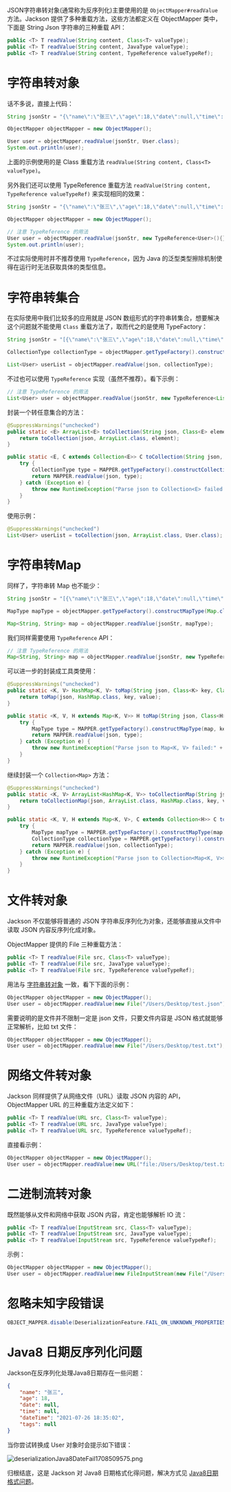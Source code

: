 JSON字符串转对象(通常称为反序列化)主要使用的是 `ObjectMapper#readValue` 方法。Jackson 提供了多种重载方法，这些方法都定义在 ObjectMapper 类中，下面是 String Json 字符串的三种重载 API：

```java
public <T> T readValue(String content, Class<T> valueType);
public <T> T readValue(String content, JavaType valueType);
public <T> T readValue(String content, TypeReference valueTypeRef);
```

# 字符串转对象

话不多说，直接上代码：

```java
String jsonStr = "{\"name\":\"张三\",\"age\":18,\"date\":null,\"time\":null,\"dateTime\":null,\"tags\":null}";

ObjectMapper objectMapper = new ObjectMapper();

User user = objectMapper.readValue(jsonStr, User.class);
System.out.println(user);
```


上面的示例使用的是 Class 重载方法 `readValue(String content, Class<T> valueType)`。

另外我们还可以使用 TypeReference 重载方法 `readValue(String content, TypeReference valueTypeRef)` 来实现相同的效果：

```java
String jsonStr = "{\"name\":\"张三\",\"age\":18,\"date\":null,\"time\":null,\"dateTime\":null,\"tags\":null}";

ObjectMapper objectMapper = new ObjectMapper();

// 注意 TypeReference 的用法
User user = objectMapper.readValue(jsonStr, new TypeReference<User>(){});
System.out.println(user);
```

不过实际使用时并不推荐使用 `TypeReference`，因为 Java 的泛型类型擦除机制使得在运行时无法获取具体的类型信息。

# 字符串转集合

在实际使用中我们比较多的应用就是 JSON 数组形式的字符串转集合，想要解决这个问题就不能使用 `Class` 重载方法了，取而代之的是使用 TypeFactory：

```java
String jsonStr = "[{\"name\":\"张三\",\"age\":18,\"date\":null,\"time\":null,\"dateTime\":null,\"tags\":null},{\"name\":\"李四\",\"age\":20,\"date\":null,\"time\":null,\"dateTime\":null,\"tags\":null}]";

CollectionType collectionType = objectMapper.getTypeFactory().constructCollectionType(List.class, User.class);

List<User> userList = objectMapper.readValue(json, collectionType);
```

不过也可以使用 `TypeReference` 实现（虽然不推荐）。看下示例：

```java
// 注意 TypeReference 的用法
List<User> user = objectMapper.readValue(jsonStr, new TypeReference<List<User>>(){});
```

封装一个转任意集合的方法：

```java
@SuppressWarnings("unchecked")
public static <E> ArrayList<E> toCollection(String json, Class<E> element) {
    return toCollection(json, ArrayList.class, element);
}

public static <E, C extends Collection<E>> C toCollection(String json, Class<C> collection, Class<E> element) {
    try {
        CollectionType type = MAPPER.getTypeFactory().constructCollectionType(collection, element);
        return MAPPER.readValue(json, type);
    } catch (Exception e) {
        throw new RuntimeException("Parse json to Collection<E> failed:" + json, e);
    }
}
```

使用示例：

```java
@SuppressWarnings("unchecked")  
List<User> userList = toCollection(json, ArrayList.class, User.class);
```

# 字符串转Map

同样了，字符串转 Map 也不能少：

```java
String jsonStr = "[{\"name\":\"张三\",\"age\":18,\"date\":null,\"time\":null,\"dateTime\":null,\"tags\":null},{\"name\":\"李四\",\"age\":20,\"date\":null,\"time\":null,\"dateTime\":null,\"tags\":null}]";

MapType mapType = objectMapper.getTypeFactory().constructMapType(Map.class, String.class, String.class);

Map<String, String> map = objectMapper.readValue(jsonStr, mapType);
```

我们同样需要使用 `TypeReference` API：

```java
// 注意 TypeReference 的用法
Map<String, String> map = objectMapper.readValue(jsonStr, new TypeReference<Map<String, String>>() {});
```

可以进一步的封装成工具类使用：

```java
@SuppressWarnings("unchecked")
public static <K, V> HashMap<K, V> toMap(String json, Class<K> key, Class<V> value) {
    return toMap(json, HashMap.class, key, value);
}

public static <K, V, H extends Map<K, V>> H toMap(String json, Class<H> map, Class<K> key, Class<V> value) {
    try {
        MapType type = MAPPER.getTypeFactory().constructMapType(map, key, value);
        return MAPPER.readValue(json, type);
    } catch (Exception e) {
        throw new RuntimeException("Parse json to Map<K, V> failed:" + json, e);
    }
}
```

继续封装一个 `Collection<Map>` 方法：

```java
@SuppressWarnings("unchecked")
public static <K, V> ArrayList<HashMap<K, V>> toCollectionMap(String json, Class<K> key, Class<V> value) {
    return toCollectionMap(json, ArrayList.class, HashMap.class, key, value);
}

public static <K, V, H extends Map<K, V>, C extends Collection<H>> C toCollectionMap(String json, Class<C> collection, Class<H> map, Class<K> key, Class<V> value) {
    try {
        MapType mapType = MAPPER.getTypeFactory().constructMapType(map, key, value);
        CollectionType collectionType = MAPPER.getTypeFactory().constructCollectionType(collection, mapType);
        return MAPPER.readValue(json, collectionType);
    } catch (Exception e) {
        throw new RuntimeException("Parse json to Collection<Map<K, V>>> failed:" + json, e);
    }
}
```

# 文件转对象

Jackson 不仅能够将普通的 JSON 字符串反序列化为对象，还能够直接从文件中读取 JSON 内容反序列化成对象。

ObjectMapper 提供的 File 三种重载方法：

```java
public <T> T readValue(File src, Class<T> valueType);
public <T> T readValue(File src, JavaType valueType);
public <T> T readValue(File src, TypeReference valueTypeRef);
```

用法与 [字符串转对象](#字符串转对象) 一致，看下下面的示例：

```java
ObjectMapper objectMapper = new ObjectMapper();
User user = objectMapper.readValue(new File("/Users/Desktop/test.json"), User.class);
```

需要说明的是文件并不限制一定是 json 文件，只要文件内容是 JSON 格式就能够正常解析，比如 txt 文件：

```java
ObjectMapper objectMapper = new ObjectMapper();
User user = objectMapper.readValue(new File("/Users/Desktop/test.txt"), User.class);
```

# 网络文件转对象

Jackson 同样提供了从网络文件（URL）读取 JSON 内容的 API，ObjectMapper URL 的三种重载方法定义如下：

```java
public <T> T readValue(URL src, Class<T> valueType);
public <T> T readValue(URL src, JavaType valueType);
public <T> T readValue(URL src, TypeReference valueTypeRef);
```

直接看示例：

```java
ObjectMapper objectMapper = new ObjectMapper();
User user = objectMapper.readValue(new URL("file:/Users/Desktop/test.txt"), User.class);
```

# 二进制流转对象

既然能够从文件和网络中获取 JSON 内容，肯定也能够解析 IO 流：

```java
public <T> T readValue(InputStream src, Class<T> valueType);
public <T> T readValue(InputStream src, JavaType valueType);
public <T> T readValue(InputStream src, TypeReference valueTypeRef);
```

示例：

```java
ObjectMapper objectMapper = new ObjectMapper();
User user = objectMapper.readValue(new FileInputStream(new File("/Users/Desktop/test.txt")), User.class);
```

# 忽略未知字段错误

```java
OBJECT_MAPPER.disable(DeserializationFeature.FAIL_ON_UNKNOWN_PROPERTIES);
```

# Java8 日期反序列化问题

Jackson在反序列化处理Java8日期存在一些问题：

```json
{
    "name": "张三",
    "age": 18,
    "date": null,
    "time": null,
    "dateTime": "2021-07-26 18:35:02",
    "tags": null
}
```

当你尝试转换成 User 对象时会提示如下错误：

![deserializationJava8DateFail1708509575.png](http://java-media.knowledge.ituknown.cn/jackson/deserializationJava8DateFail1708509575.png)

归根结底，这是 Jackson 对 Java8 日期格式化得问题，解决方式见 [Java8日期格式问题](../java8日期格式问题.md)。